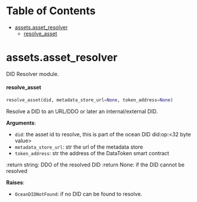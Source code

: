 # Table of Contents

* [assets.asset\_resolver](#assets.asset_resolver)
  * [resolve\_asset](#assets.asset_resolver.resolve_asset)

<a name="assets.asset_resolver"></a>
# assets.asset\_resolver

DID Resolver module.

<a name="assets.asset_resolver.resolve_asset"></a>
#### resolve\_asset

```python
resolve_asset(did, metadata_store_url=None, token_address=None)
```

Resolve a DID to an URL/DDO or later an internal/external DID.

**Arguments**:

- `did`: the asset id to resolve, this is part of the ocean
DID did:op:<32 byte value>
- `metadata_store_url`: str the url of the metadata store
- `token_address`: str the address of the DataToken smart contract

:return string: DDO of the resolved DID
:return None: if the DID cannot be resolved

**Raises**:

- `OceanDIDNotFound`: if no DID can be found to resolve.

